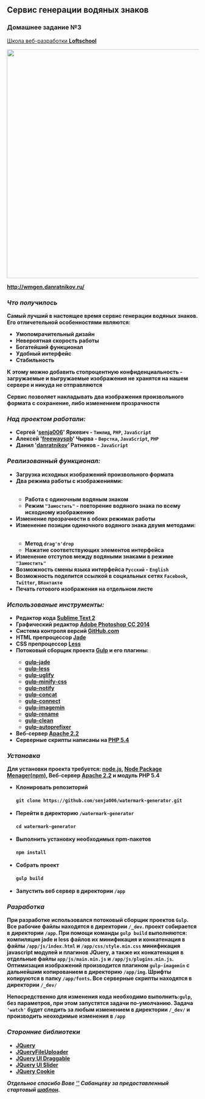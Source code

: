 <h2>Сервис генерации водяных знаков</h2>
<h3> Домашнее задание №3</h3>
<a href="http://loftschool.ru">Школа веб-разработки <b>Loftschool</p></a>

<img src="http://wmgen.danratnikov.ru/img/watermark3.jpg" style="width: 600px" />
<p><a href="http://wmgen.danratnikov.ru/">http://wmgen.danratnikov.ru/</a></p>
<h3><i>Что получилось</i></h3>
<p>Самый лучший в настоящее время сервис генерации водяных знаков. Его отличетельной особенностями являются:</p>
<ul>
	<li>Умопомрачительный дизайн</li>
	<li>Невероятная скорость работы</li>
	<li>Богатейший функционал</li>
	<li>Удобный интерфейс</li>
	<li>Стабильность </li>
</ul>
<p>К этому можно добавить стопроцентную конфиденциальность - загружаемые и выгружаемые изображения не хранятся на нашем сервере и никуда не отправляются</p>
<p>Сервис позволяет накладывать два изображения произвольного формата с сохранение, либо изменением прозрачности</p>
<h3><i>Над проектом работали:</i></h3>
<ul>
  <li>Сергей '<a href="https://github.com/senja006/">senja006</a>' Яркевич - <code>Тимлид</code>, <code>PHP</code>, <code>JavaScript</code></li>
  <li>Алексей '<a href="https://github.com/freewayspb">freewayspb</a>' Чырва  - <code>Верстка</code>, <code>JavaScript</code>, <code>PHP</code></li>
  <li>Данил '<a href="https://github.com/danratnikov">danratnikov</a>' Ратников  - <code>JavaScript</code></li>
</ul>
<h3><i>Реализованный функционал:</i></h3>
<ul>
	<li>Загрузка исходных изображений произвольного формата</li>
	<li>Два режима работы с изображениями:</li>
	<br/>
	<ul>
			<li>Работа с одиночным водяным знаком</li>
			<li>Режим <code>"Замостить"</code> - повторение водяного знака по всему исходному изображению</li>
	</ul>
	<li>Изменение прозрачности в обоих режимах работы</li>
	<li>Изменение позиции одиночного водяного знака двумя методами:</li>
	<br/>
	<ul>
			<li>Метод <code>drag'n'drop</code></li>
			<li>Нажатие соответствующих элементов интерфейса</li>
	</ul>
	<li>Изменение отступов между водяными знаками в режиме <code>"Замостить"</code> </li>
	<li>Возможность смены языка интерфейса <code>Русский</code> - <code>English</code> </li>
	<li>Возможность поделится ссылкой в социальных сетях <code>Facebook</code>, <code>Twitter</code>, <code>ВКонтакте</code></li>
	<li>Печать готового изображения на отдельном листе</li>
</ul>

<h3><i>Использованые инструменты:</i></h3>
<ul>
	<li>Редактор кода <a href="http://www.sublimetext.com/2">Sublime Text 2</a></li>
	<li>Графический редактор <a href="http://www.adobe.com/ru/products/photoshop.html">Adobe Photoshop CC 2014</a></li>
	<li>Система контроля версий <a href="http://github.com">GitHub.com</a></li>
	<li>HTML препроцессор <a href="http://jade-lang.com">Jade</a></li>
	<li>CSS препроцессор <a href="http://lesscss.org/">Less</a></li>
	<li>Потоковый сборщик проекта  <a href="http://gulpjs.com">Gulp</a> и его плагины:</li>
		<ul>
			<li><a href="https://www.npmjs.com/package/gulp-jade">gulp-jade</a></li>
			<li><a href="https://www.npmjs.com/package/gulp-less">gulp-less</a></li>
			<li><a href="https://www.npmjs.com/package/gulp-uglify">gulp-uglify</a></li>
			<li><a href="https://www.npmjs.com/package/gulp-minify-css">gulp-minify-css</a></li>
			<li><a href="https://www.npmjs.com/package/gulp-notify">gulp-notify</a></li>
			<li><a href="https://www.npmjs.com/package/gulp-concat">gulp-concat</a></li>
			<li><a href="https://www.npmjs.com/package/gulp-connect">gulp-connect</a></li>
			<li><a href="https://www.npmjs.com/package/gulp-imagemin">gulp-imagemin</a></li>
			<li><a href="https://www.npmjs.com/package/gulp-rename">gulp-rename</a></li>
			<li><a href="https://www.npmjs.com/package/gulp-clean">gulp-clean</a></li>
			<li><a href="https://www.npmjs.com/package/gulp-autoprefixer">gulp-autoprefixer</a></li>
	</ul>
	<li>Веб-сервер <a href="http://apache.org/"> Apache 2.2</a></li>
	<li>Серверные скрипты написаны на  <a href="http://php.net/">PHP 5.4</a></li>
</ul>

<h3><i>Установка</i></h3>
<p>Для установки проекта требуется: <a href="http://nodejs.org/">node.js</a>,  <a href="http://nodejs.org/">Node Package Menager(npm)</a>,  Веб-сервер <a href="http://apache.org/"> Apache 2.2</a> и модуль PHP 5.4</p>
<ul>
			<li>Клонировать репозиторий<br/><br/><code>git clone https://github.com/senja006/watermark-generator.git</code></li>
			<br/>
			<li>Перейти в директорию <code>/watermark-generator</code><br/><br/><code>cd watermark-generator</code></li>
			<br/>
			<li>Выполнить установку необходимых npm-пакетов<br/><br/><code>npm install</code><br/></li>
			<br/>
			<li>Собрать проект<br/><br/><code>gulp build</code><br/></li>
			<br/>
			<li>Запустить веб сервер в директории <code>/app</code><br/></li>
	</ul>

<h3><i>Разработка</i></h3>
<p>При разработке использовался потоковый сборщик проектов <code>Gulp</code>. Все рабочие файлы находятся в директории <code>/_dev</code>. проект собирается в директории <code>/app</code>. При помощи команды 
<code>gulp build</code> выполняются: компиляция jade и less файлов их минификация и конкатенация в файлы  <code>/app/js/index.html</code> и <code>/app/css/style.min.css</code> минификация javascript модулей и плагинов JQuery, а также их конкатенация в отдельные файлы <code>app/js/main.min.js</code> и <code>/app/js/plugins.min.js</code>. Оптимизация изображений производится плагином <code>gulp-imagemin</code> c дальнейшим копированием в директорию <code>/app/img</code>. Шрифты копируются в папку <code>/app/fonts</code>. Все серверные скрипты находятся в директории <code>/_dev/</code></p>
<p>Непосредственно для изменения кода необходимо выполнить:<code>gulp</code>,
без параметров, при этом запустятся задачи по-умолчанию. Задача <code>'watch'</code>
будет следить за любым изменением в директории <code>/_dev/</code> и производить неоходимые изменения в <code>/app</code></p>
<h3><i>Сторонние библиотеки</i></h3>
<ul>
	<li><a href="http://jquery.com">JQuery</a></li>
	<li><a href="http://plugins.jquery.com/blueimp-file-upload-jquery-ui/">JQueryFileUploader</a></li>
	<li><a href="http://jqueryui.com/draggable/">JQuery UI Draggable</a></li>
	<li><a href="http://jqueryui.com/slider/">JQuery UI Slider</a></li>
	<li><a href="http://plugins.jquery.com/cookie/">JQuery Cookie</a></li>
</ul>

<p><i>Отдельное спасибо Вове <a href="https://www.npmjs.com/package/gulp-notify">''</a> Сабанцеву за предоставленный стартовый <a href="https://www.npmjs.com/package/gulp-notify">шаблон</a>.</i><p>
